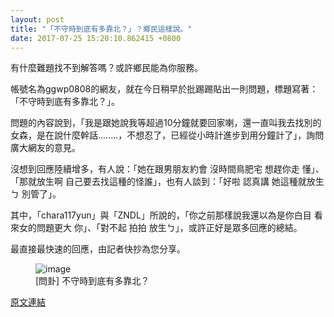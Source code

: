 ```yaml
---
layout: post
title: "「不守時到底有多靠北？」？鄉民這樣說。"
date: 2017-07-25 15:20:10.862415 +0800
---
```


有什麼難題找不到解答嗎？或許鄉民能為你服務。

帳號名為ggwp0808的網友，就在今日稍早於批踢踢貼出一則問題，標題寫著：「不守時到底有多靠北？」。

問題的內容說到，「我是跟她說我等超過10分鐘就要回家喇，還一直叫我去找別的女森，是在說什麼幹話........，不想忍了，已經從小時計進步到用分鐘計了」，詢問廣大網友的意見。

沒想到回應陸續增多，有人說：「她在跟男朋友約會 沒時間鳥肥宅 想趕你走 懂」、「那就放生啊 自己要去找這種的怪誰」，也有人談到：「好啦 認真講 她這種就放生ㄅ 別管了」。

其中，「chara117yun」與「ZNDL」所說的，「你之前那樣說我還以為是你白目 看來女的問題更大 你」、「對不起 拍拍 放生ㄅ」，或許正好是眾多回應的總結。

最直接最快速的回應，由記者快抄為您分享。

<figure>
<img src="http://i.imgur.com/VozFnDC.jpg" alt="image">
<figcaption>
[問卦] 不守時到底有多靠北？
</figcaption>
</figure>

<a href = "https://www.ptt.cc/bbs/Gossiping/M.1500925858.A.679.html">原文連結</a>

